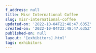```yaml
---
f_address: null
title: Misr International Coffee
slug: misr-international-coffee
updated-on: '2022-10-04T22:48:47.635Z'
created-on: '2022-10-04T22:48:47.635Z'
published-on: null
layout: '[exhibitors].html'
tags: exhibitors
---
```



